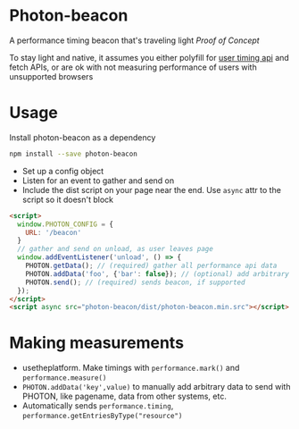 # Photon-beacon
A performance timing beacon that's traveling light
*Proof of Concept*

To stay light and native, it assumes you either polyfill for [user timing api](http://caniuse.com/#search=user%20timing) and fetch APIs, or are ok with not measuring performance of users with unsupported browsers

# Usage

Install photon-beacon as a dependency
```bash
npm install --save photon-beacon
```

- Set up a config object
- Listen for an event to gather and send on
- Include the dist script on your page near the end. Use `async` attr to the script so it doesn't block

```html
<script>
  window.PHOTON_CONFIG = {
    URL: '/beacon'
  }
  // gather and send on unload, as user leaves page
  window.addEventListener('unload', () => {
    PHOTON.getData(); // (required) gather all performance api data
    PHOTON.addData('foo', {'bar': false}); // (optional) add arbitrary data
    PHOTON.send(); // (required) sends beacon, if supported
  });
</script>
<script async src="photon-beacon/dist/photon-beacon.min.src"></script>
```

# Making measurements
- usetheplatform. Make timings with `performance.mark()` and `performance.measure()`
- `PHOTON.addData('key',value)` to manually add arbitrary data to send with PHOTON, like pagename, data from other systems, etc.
- Automatically sends `performance.timing`, `performance.getEntriesByType("resource")`
